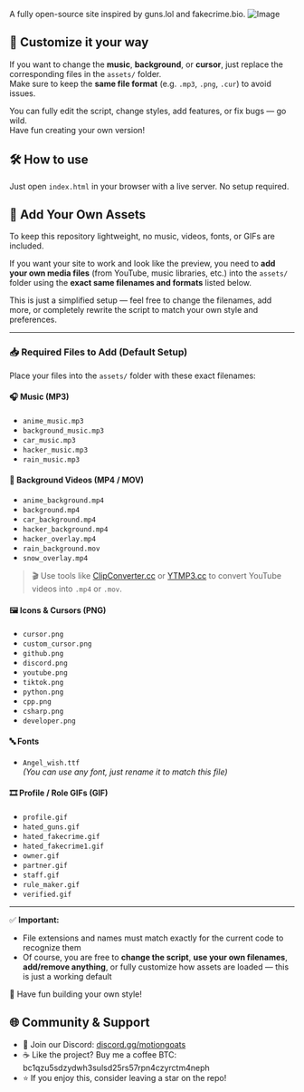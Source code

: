 A fully open-source site inspired by guns.lol and fakecrime.bio.
![Image](https://github.com/user-attachments/assets/157b3b78-a61a-446b-8fd1-4f96ffaa532e)

## 🎨 Customize it your way
If you want to change the **music**, **background**, or **cursor**, just replace the corresponding files in the `assets/` folder.  
Make sure to keep the **same file format** (e.g. `.mp3`, `.png`, `.cur`) to avoid issues.

You can fully edit the script, change styles, add features, or fix bugs — go wild.  
Have fun creating your own version!

## 🛠 How to use
Just open `index.html` in your browser with a live server. No setup required.


## 🎨 Add Your Own Assets

To keep this repository lightweight, no music, videos, fonts, or GIFs are included.

If you want your site to work and look like the preview, you need to **add your own media files** (from YouTube, music libraries, etc.) into the `assets/` folder using the **exact same filenames and formats** listed below.

This is just a simplified setup — feel free to change the filenames, add more, or completely rewrite the script to match your own style and preferences.

---

### 📥 Required Files to Add (Default Setup)

Place your files into the `assets/` folder with these exact filenames:

#### 🎧 Music (MP3)
- `anime_music.mp3`
- `background_music.mp3`
- `car_music.mp3`
- `hacker_music.mp3`
- `rain_music.mp3`

#### 🎥 Background Videos (MP4 / MOV)
- `anime_background.mp4`
- `background.mp4`
- `car_background.mp4`
- `hacker_background.mp4`
- `hacker_overlay.mp4`
- `rain_background.mov`
- `snow_overlay.mp4`

> 🎬 Use tools like [ClipConverter.cc](https://www.clipconverter.cc/) or [YTMP3.cc](https://ytmp3.cc/) to convert YouTube videos into `.mp4` or `.mov`.

#### 🖼️ Icons & Cursors (PNG)
- `cursor.png`
- `custom_cursor.png`
- `github.png`
- `discord.png`
- `youtube.png`
- `tiktok.png`
- `python.png`
- `cpp.png`
- `csharp.png`
- `developer.png`

#### 🔤 Fonts
- `Angel_wish.ttf`  
  *(You can use any font, just rename it to match this file)*

#### 🎞️ Profile / Role GIFs (GIF)
- `profile.gif`
- `hated_guns.gif`
- `hated_fakecrime.gif`
- `hated_fakecrime1.gif`
- `owner.gif`
- `partner.gif`
- `staff.gif`
- `rule_maker.gif`
- `verified.gif`

---

✅ **Important:**  
- File extensions and names must match exactly for the current code to recognize them  
- Of course, you are free to **change the script**, **use your own filenames**, **add/remove anything**, or fully customize how assets are loaded — this is just a working default

🧠 Have fun building your own style!


## 🌐 Community & Support
- 💬 Join our Discord: [discord.gg/motiongoats](https://discord.gg/motiongoats)
- ☕ Like the project? Buy me a coffee BTC: bc1qzu5sdzydwh3sulsd25rs57rpn4czyrctm4neph
- ⭐ If you enjoy this, consider leaving a star on the repo!

